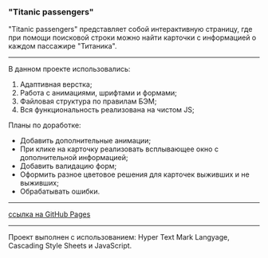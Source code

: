 ### **"Titanic passengers"**

 "Titanic passengers" представляет собой интерактивную страницу, где при помощи поисковой строки можно найти карточки с информацией о каждом пассажире "Титаника".

---

 В данном проекте использовались: 

 1. Адаптивная верстка;
 2. Работа с анимациями, шрифтами и формами;
 3. Файловая структура по правилам БЭМ;
 4. Вся функциональность реализована на чистом JS;

 Планы по доработке:

 - Добавить дополнительные анимации;
 - При клике на карточку реализовать всплывающее окно с дополнительной информацией;
 - Добавить валидацию форм;
 - Оформить разное цветовое решения для карточек выживших и не выживших;
 - Обрабатывать ошибки.

---

 [ссылка на GitHub Pages](https://bukingemskiy.github.io/Titanic-passengers/)

---

 Проект выполнен с использованием: Hyper Text Mark Langyage, Cascading Style Sheets и JavaScript.
